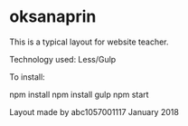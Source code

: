 # oksanaprin
This is a typical layout for website teacher.

Technology used:
Less/Gulp

To install:

npm install
npm install gulp
npm start


Layout made by abc1057001117
January 2018